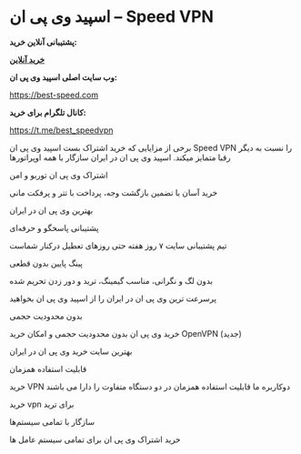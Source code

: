 # اسپید وی پی ان – Speed VPN


**پشتیبانی آنلاین خرید:**

**[خرید آنلاین](https://1556.3cx.cloud/callus/#bestspeedvpn)**

**وب سایت اصلی اسپید وی پی ان:**

https://best-speed.com


**کانال تلگرام برای خرید:**

https://t.me/best_speedvpn

برخی از مزایایی که خرید اشتراک بست اسپید وی پی ان Speed VPN را نسبت به دیگر رقبا متمایز میکند. اسپید وی پی ان در ایران سازگار با همه اوپراتورها

اشتراک وی پی ان توربو و امن

خرید آسان با تضمین بازگشت وجه، پرداخت با تتر و پرفکت مانی

بهترین وی پی ان در ایران

پشتیبانی پاسخگو و حرفه‌ای

تیم پشتیبانی سایت ۷ روز هفته حتی روزهای تعطیل درکنار شماست

پینگ پایین بدون قطعی

بدون لگ و نگرانی، مناسب گیمینگ، ترید و دور زدن تحریم شده

پرسرعت ترین وی پی ان در ایران را از اسپید وی پی ان بخواهید

بدون محدودیت حجمی

خرید وی پی ان بدون محدودیت حجمی و امکان خرید OpenVPN (جدید)

بهترین سایت خرید وی پی ان در ایران

قابلیت استفاده همزمان

خرید VPN دوکاربره ما قابلیت استفاده همزمان در دو دستگاه متفاوت را دارا می‌ باشند

خرید vpn برای ترید

سازگار با تمامی سیستم‌ها

خرید اشتراک وی پی ان برای تمامی سیستم عامل ها
